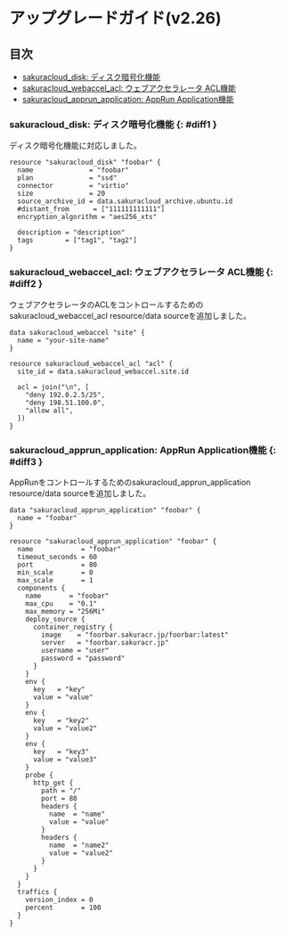# アップグレードガイド(v2.26)

## 目次

- [sakuracloud_disk: ディスク暗号化機能](#diff1)
- [sakuracloud_webaccel_acl: ウェブアクセラレータ ACL機能](#diff2)
- [sakuracloud_apprun_application: AppRun Application機能](#diff3)

### sakuracloud_disk: ディスク暗号化機能 {: #diff1 }

ディスク暗号化機能に対応しました。

```hcl
resource "sakuracloud_disk" "foobar" {
  name              = "foobar"
  plan              = "ssd"
  connector         = "virtio"
  size              = 20
  source_archive_id = data.sakuracloud_archive.ubuntu.id
  #distant_from      = ["111111111111"]
  encryption_algorithm = "aes256_xts"

  description = "description"
  tags        = ["tag1", "tag2"]
}
```

### sakuracloud_webaccel_acl: ウェブアクセラレータ ACL機能 {: #diff2 }

ウェブアクセラレータのACLをコントロールするためのsakuracloud_webaccel_acl resource/data sourceを追加しました。

```hcl
data sakuracloud_webaccel "site" {
  name = "your-site-name"
}

resource sakuracloud_webaccel_acl "acl" {
  site_id = data.sakuracloud_webaccel.site.id

  acl = join("\n", [
    "deny 192.0.2.5/25",
    "deny 198.51.100.0",
    "allow all",
  ])
}
```

### sakuracloud_apprun_application: AppRun Application機能 {: #diff3 }

AppRunをコントロールするためのsakuracloud_apprun_application resource/data sourceを追加しました。

```hcl
data "sakuracloud_apprun_application" "foobar" {
  name = "foobar"
}

resource "sakuracloud_apprun_application" "foobar" {
  name            = "foobar"
  timeout_seconds = 60
  port            = 80
  min_scale       = 0
  max_scale       = 1
  components {
    name       = "foobar"
    max_cpu    = "0.1"
    max_memory = "256Mi"
    deploy_source {
      container_registry {
        image    = "foorbar.sakuracr.jp/foorbar:latest"
        server   = "foorbar.sakuracr.jp"
        username = "user"
        password = "password"
      }
    }
    env {
      key   = "key"
      value = "value"
    }
    env {
      key   = "key2"
      value = "value2"
    }
    env {
      key   = "key3"
      value = "value3"
    }
    probe {
      http_get {
        path = "/"
        port = 80
        headers {
          name  = "name"
          value = "value"
        }
        headers {
          name  = "name2"
          value = "value2"
        }
      }
    }
  }
  traffics {
    version_index = 0
    percent       = 100
  }
}
```
